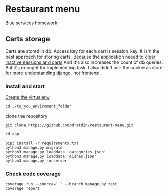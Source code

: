 # Restaurant menu

Blue services homework

## Carts storage
Carts are stored in db. Access key for each cart is session_key.
It is'n the best approach for storing carts. Because the application neeed to [clear inactive sessions and carts](https://docs.djangoproject.com/en/1.11/topics/http/sessions/#clearing-the-session-store)
And it's also increases the count of db queries. But it's enought for implementing task. I also didn't use the cookie as store for more understanding django, not frontend.

### Install and start
[Create the virtualenv](https://pythontips.com/2013/07/30/what-is-virtualenv/)
```
cd ./to_you_enviroment_folder
```

clone the repository
```
git clone https://github.com/dratdin/restaurant-menu.git
```

```
cd app
```

```
pip3 install -r requirements.txt
python3 manage.py migrate
python3 manage.py loaddata 'categories.json'
python3 manage.py loaddata 'dishes.json'
python3 manage.py runserver
```

### Check code coverage
```
coverage run --source='.' --branch manage.py test
coverage report
```
